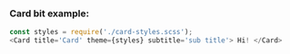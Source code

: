 ### Card bit example:

```js
const styles = require('./card-styles.scss');
<Card title='Card' theme={styles} subtitle='sub title'> Hi! </Card>
```